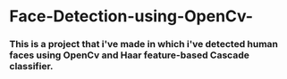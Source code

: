 # Face-Detection-using-OpenCv-

### This is a project that i've made in which i've detected human faces using OpenCv and  Haar feature-based Cascade classifier.


